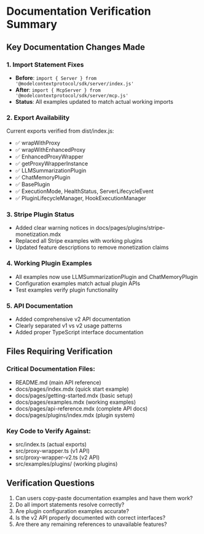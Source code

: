 # Documentation Verification Summary

## Key Documentation Changes Made

### 1. Import Statement Fixes
- **Before**: `import { Server } from '@modelcontextprotocol/sdk/server/index.js'`
- **After**: `import { McpServer } from '@modelcontextprotocol/sdk/server/mcp.js'`
- **Status**: All examples updated to match actual working imports

### 2. Export Availability
Current exports verified from dist/index.js:
- ✅ wrapWithProxy
- ✅ wrapWithEnhancedProxy 
- ✅ EnhancedProxyWrapper
- ✅ getProxyWrapperInstance
- ✅ LLMSummarizationPlugin
- ✅ ChatMemoryPlugin
- ✅ BasePlugin
- ✅ ExecutionMode, HealthStatus, ServerLifecycleEvent
- ✅ PluginLifecycleManager, HookExecutionManager

### 3. Stripe Plugin Status
- Added clear warning notices in docs/pages/plugins/stripe-monetization.mdx
- Replaced all Stripe examples with working plugins
- Updated feature descriptions to remove monetization claims

### 4. Working Plugin Examples
- All examples now use LLMSummarizationPlugin and ChatMemoryPlugin
- Configuration examples match actual plugin APIs
- Test examples verify plugin functionality

### 5. API Documentation
- Added comprehensive v2 API documentation
- Clearly separated v1 vs v2 usage patterns
- Added proper TypeScript interface documentation

## Files Requiring Verification

### Critical Documentation Files:
- README.md (main API reference)
- docs/pages/index.mdx (quick start example)
- docs/pages/getting-started.mdx (basic setup)
- docs/pages/examples.mdx (working examples)
- docs/pages/api-reference.mdx (complete API docs)
- docs/pages/plugins/index.mdx (plugin system)

### Key Code to Verify Against:
- src/index.ts (actual exports)
- src/proxy-wrapper.ts (v1 API)
- src/proxy-wrapper-v2.ts (v2 API)
- src/examples/plugins/ (working plugins)

## Verification Questions

1. Can users copy-paste documentation examples and have them work?
2. Do all import statements resolve correctly?
3. Are plugin configuration examples accurate?
4. Is the v2 API properly documented with correct interfaces?
5. Are there any remaining references to unavailable features?